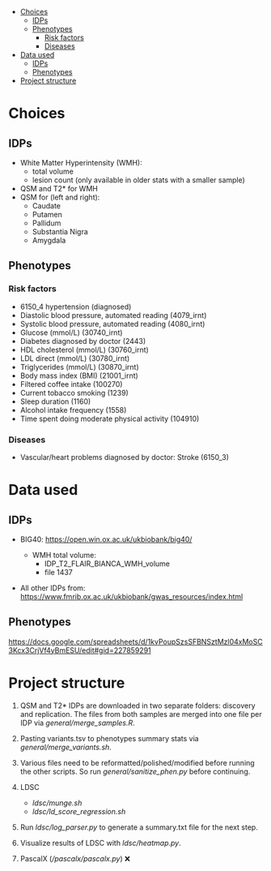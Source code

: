 - [Choices](#choices)
  - [IDPs](#idps)
  - [Phenotypes](#phenotypes)
    - [Risk factors](#risk-factors)
    - [Diseases](#diseases)
- [Data used](#data-used)
  - [IDPs](#idps-1)
  - [Phenotypes](#phenotypes-1)
- [Project structure](#project-structure)

# Choices

## IDPs

- White Matter Hyperintensity (WMH):
  - total volume
  - lesion count (only available in older stats with a smaller sample)
- QSM and T2\* for WMH
- QSM for (left and right):
  - Caudate
  - Putamen
  - Pallidum
  - Substantia Nigra
  - Amygdala

## Phenotypes

### Risk factors

- 6150_4 hypertension (diagnosed)
- Diastolic blood pressure, automated reading
  (4079_irnt)
- Systolic blood pressure, automated reading
  (4080_irnt)
- Glucose (mmol/L)
  (30740_irnt)
- Diabetes diagnosed by doctor (2443)
- HDL cholesterol (mmol/L)
  (30760_irnt)
- LDL direct (mmol/L)
  (30780_irnt)
- Triglycerides (mmol/L)
  (30870_irnt)
- Body mass index (BMI) (21001_irnt)
- Filtered coffee intake (100270)
- Current tobacco smoking (1239)
- Sleep duration (1160)
- Alcohol intake frequency (1558)
- Time spent doing moderate physical activity (104910)

### Diseases

- Vascular/heart problems diagnosed by doctor: Stroke (6150_3)

# Data used

## IDPs

- BIG40: <https://open.win.ox.ac.uk/ukbiobank/big40/>
  - WMH total volume:
    - IDP_T2_FLAIR_BIANCA_WMH_volume
    - file 1437

- All other IDPs from: <https://www.fmrib.ox.ac.uk/ukbiobank/gwas_resources/index.html>

## Phenotypes

<https://docs.google.com/spreadsheets/d/1kvPoupSzsSFBNSztMzl04xMoSC3Kcx3CrjVf4yBmESU/edit#gid=227859291>

# Project structure

1. QSM and T2\* IDPs are downloaded in two separate folders: discovery and replication. The files from both samples are merged into one file per IDP via *general/merge_samples.R*.

2. Pasting variants.tsv to phenotypes summary stats via *general/merge_variants.sh*.

3. Various files need to be reformatted/polished/modified before running the other scripts. So run *general/sanitize_phen.py* before continuing.

4. LDSC

    - *ldsc/munge.sh*
    - *ldsc/ld_score_regression.sh*

5. Run *ldsc/log_parser.py* to generate a summary.txt file for the next step.
6. Visualize results of LDSC with *ldsc/heatmap.py*.

7. PascalX (*/pascalx/pascalx.py*) ❌
